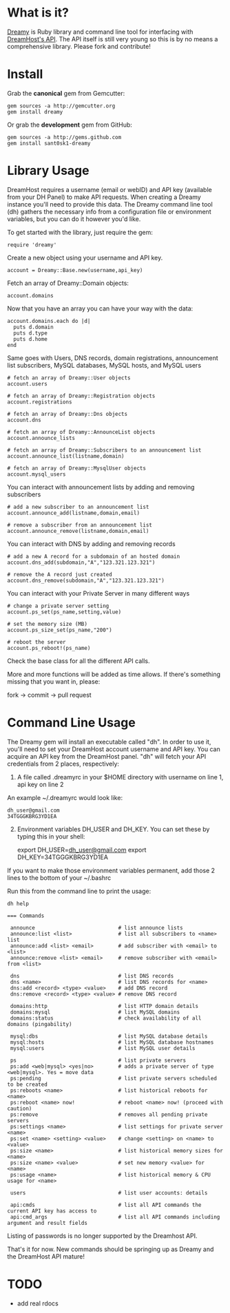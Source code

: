 What is it?
===========

[Dreamy][1] is Ruby library and command line tool for interfacing with [DreamHost's API][2]. The API itself is still very young so this is by no means a comprehensive library. Please fork and contribute!


Install
=======

Grab the **canonical** gem from Gemcutter:

    gem sources -a http://gemcutter.org
    gem install dreamy

Or grab the **development** gem from GitHub:

    gem sources -a http://gems.github.com
    gem install sant0sk1-dreamy

Library Usage
=============

DreamHost requires a username (email or webID) and API key (available from your DH Panel) to make API requests. When creating a Dreamy instance you'll need to provide this data. The Dreamy command line tool (dh) gathers the necessary info from a configuration file or environment variables, but you can do it however you'd like.

To get started with the library, just require the gem:

    require 'dreamy'
    
Create a new object using your username and API key.
    
    account = Dreamy::Base.new(username,api_key)
    
Fetch an array of Dreamy::Domain objects:

    account.domains
    
Now that you have an array you can have your way with the data:

    account.domains.each do |d|
      puts d.domain
      puts d.type
      puts d.home
    end
    
Same goes with Users, DNS records, domain registrations, announcement list subscribers, MySQL databases, MySQL hosts, and MySQL users
    
    # fetch an array of Dreamy::User objects
    account.users
    
    # fetch an array of Dreamy::Registration objects
    account.registrations
    
    # fetch an array of Dreamy::Dns objects
    account.dns
    
    # fetch an array of Dreamy::AnnounceList objects
    account.announce_lists 
    
    # fetch an array of Dreamy::Subscribers to an announcement list
    account.announce_list(listname,domain)
    
    # fetch an array of Dreamy::MysqlUser objects
    account.mysql_users
    
You can interact with announcement lists by adding and removing subscribers
    
    # add a new subscriber to an announcement list
    account.announce_add(listname,domain,email)
    
    # remove a subscriber from an announcement list
    account.announce_remove(listname,domain,email)
    
You can interact with DNS by adding and removing records

    # add a new A record for a subdomain of an hosted domain
    account.dns_add(subdomain,"A","123.321.123.321")
    
    # remove the A record just created
    account.dns_remove(subdomain,"A","123.321.123.321")
    
You can interact with your Private Server in many different ways

    # change a private server setting
    account.ps_set(ps_name,setting,value)
    
    # set the memory size (MB)
    account.ps_size_set(ps_name,"200")
    
    # reboot the server
    account.ps_reboot!(ps_name)
    
Check the base class for all the different API calls.
    
More and more functions will be added as time allows. If there's something missing that you want in, please:

fork -> commit -> pull request
    
Command Line Usage
==================

The Dreamy gem will install an executable called "dh". In order to use it, you'll need to set your DreamHost account username and API key. You can acquire an API key from the DreamHost panel. "dh" will fetch your API credentials from 2 places, respectively:

1)  A file called .dreamyrc in your $HOME directory with username on line 1, api key on line 2

An example ~/.dreamyrc would look like:

    dh_user@gmail.com
    34TGGGKBRG3YD1EA
    
2) Environment variables DH\_USER and DH\_KEY. You can set these by typing this in your shell:

    export DH_USER=dh_user@gmail.com
    export DH_KEY=34TGGGKBRG3YD1EA
    
If you want to make those environment variables permanent, add those 2 lines to the bottom of your ~/.bashrc


Run this from the command line to print the usage:

    dh help
    
    === Commands

     announce                           # list announce lists
     announce:list <list>               # list all subscribers to <name> list
     announce:add <list> <email>        # add subscriber with <email> to <list>
     announce:remove <list> <email>     # remove subscriber with <email> from <list>

     dns                                # list DNS records
     dns <name>                         # list DNS records for <name>
     dns:add <record> <type> <value>    # add DNS record 
     dns:remove <record> <type> <value> # remove DNS record

     domains:http                       # list HTTP domain details
     domains:mysql                      # list MySQL domains
     domains:status                     # check availability of all domains (pingability)
     
     mysql:dbs                          # list MySQL database details
     mysql:hosts                        # list MySQL database hostnames
     mysql:users                        # list MySQL user details

     ps                                 # list private servers
     ps:add <web|mysql> <yes|no>        # adds a private server of type <web|mysql>. Yes = move data
     ps:pending                         # list private servers scheduled to be created
     ps:reboots <name>                  # list historical reboots for <name>
     ps:reboot <name> now!              # reboot <name> now! (proceed with caution)
     ps:remove                          # removes all pending private servers
     ps:settings <name>                 # list settings for private server <name>
     ps:set <name> <setting> <value>    # change <setting> on <name> to <value>
     ps:size <name>                     # list historical memory sizes for <name>
     ps:size <name> <value>             # set new memory <value> for <name>
     ps:usage <name>                    # list historical memory & CPU usage for <name>

     users                              # list user accounts: details

     api:cmds                           # list all API commands the current API key has access to
     api:cmd_args                       # list all API commands including argument and result fields

Listing of passwords is no longer supported by the Dreamhost API.
     
That's it for now. New commands should be springing up as Dreamy and the DreamHost API mature!

TODO
====

* add real rdocs

[1]:http://github.com/sant0sk1/dreamy
[2]:http://wiki.Dreamy.com/API